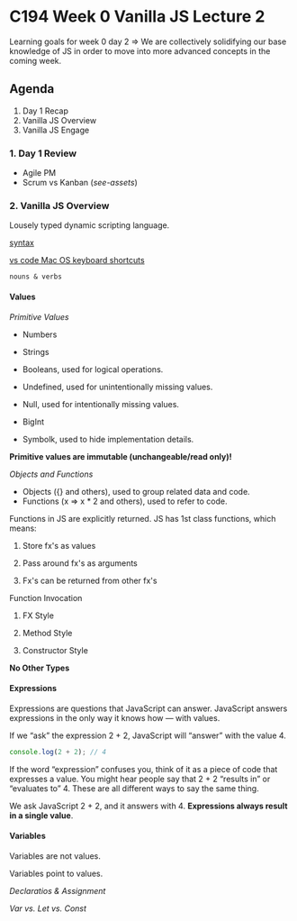 # C194 Week 0 Vanilla JS Lecture 2

Learning goals for week 0 day 2 => We are collectively solidifying our base knowledge of JS in order to move into more advanced concepts in the coming week.

## Agenda

1) Day 1 Recap
2) Vanilla JS Overview
3) Vanilla JS Engage

### 1. Day 1 Review

- Agile PM
- Scrum vs Kanban (_see-assets_)

### 2. Vanilla JS Overview

Lousely typed dynamic scripting language.

[syntax](https://github.com/airbnb/javascript)

[vs code Mac OS keyboard shortcuts](https://code.visualstudio.com/shortcuts/keyboard-shortcuts-macos.pdf)

    nouns & verbs

#### **Values**

_Primitive Values_

- Numbers
- Strings
- Booleans, used for logical operations.

- Undefined, used for unintentionally missing values.
- Null, used for intentionally missing values.

- BigInt
- Symbolk, used to hide implementation details.

**Primitive values are immutable (unchangeable/read only)!**

_Objects and Functions_

- Objects ({} and others), used to group related data and code.
- Functions (x => x * 2 and others), used to refer to code.

Functions in JS are explicitly returned. JS has 1st class functions, which means:

1) Store fx's as values

2) Pass around fx's as arguments

3) Fx's can be returned from other fx's

Function Invocation

1) FX Style

2) Method Style

3) Constructor Style

**No Other Types**

#### **Expressions**

Expressions are questions that JavaScript can answer. JavaScript answers expressions in the only way it knows how — with values.

If we “ask” the expression 2 + 2, JavaScript will “answer” with the value 4.

```Javascript
console.log(2 + 2); // 4
```

If the word “expression” confuses you, think of it as a piece of code that expresses a value. You might hear people say that 2 + 2 “results in” or “evaluates to” 4. These are all different ways to say the same thing.

We ask JavaScript 2 + 2, and it answers with 4. **Expressions always result in a single value**.

#### **Variables**

Variables are not values.

Variables point to values.

_Declaratios & Assignment_

_Var vs. Let vs. Const_